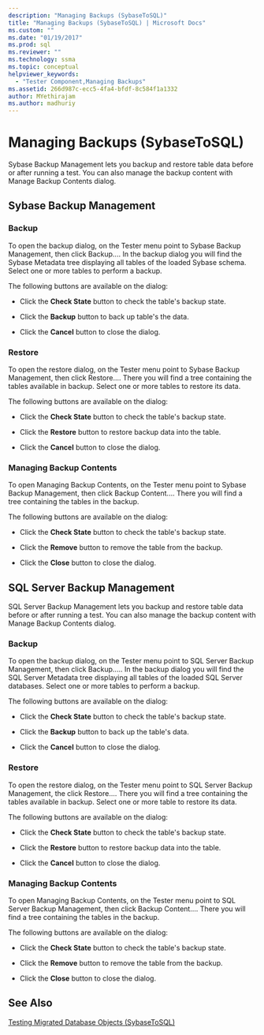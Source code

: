 ```yaml
---
description: "Managing Backups (SybaseToSQL)"
title: "Managing Backups (SybaseToSQL) | Microsoft Docs"
ms.custom: ""
ms.date: "01/19/2017"
ms.prod: sql
ms.reviewer: ""
ms.technology: ssma
ms.topic: conceptual
helpviewer_keywords: 
  - "Tester Component,Managing Backups"
ms.assetid: 266d987c-ecc5-4fa4-bfdf-8c584f1a1332
author: MYethirajam 
ms.author: madhuriy 
---
```

# Managing Backups (SybaseToSQL)
Sybase Backup Management lets you backup and restore table data before or after running a test. You can also manage the backup content with Manage Backup Contents dialog.  
  
## Sybase Backup Management  
  
### Backup  
To open the backup dialog, on the Tester menu point to Sybase Backup Management, then click Backup.... In the backup dialog you will find the Sybase Metadata tree displaying all tables of the loaded Sybase schema. Select one or more tables to perform a backup.  
  
The following buttons are available on the dialog:  
  
-   Click the **Check State** button to check the table's backup state.  
  
-   Click the **Backup** button to back up table's the data.  
  
-   Click the **Cancel** button to close the dialog.  
  
### Restore  
To open the restore dialog, on the Tester menu point to Sybase Backup Management, then click Restore.... There you will find a tree containing the tables available in backup. Select one or more tables to restore its data.  
  
The following buttons are available on the dialog:  
  
-   Click the **Check State** button to check the table's backup state.  
  
-   Click the **Restore** button to restore backup data into the table.  
  
-   Click the **Cancel** button to close the dialog.  
  
### Managing Backup Contents  
To open Managing Backup Contents, on the Tester menu point to Sybase Backup Management, then click Backup Content.... There you will find a tree containing the tables in the backup.  
  
The following buttons are available on the dialog:  
  
-   Click the **Check State** button to check the table's backup state.  
  
-   Click the **Remove** button to remove the table from the backup.  
  
-   Click the **Close** button to close the dialog.  
  
## SQL Server Backup Management  
SQL Server Backup Management lets you backup and restore table data before or after running a test. You can also manage the backup content with Manage Backup Contents dialog.  
  
### Backup  
To open the backup dialog, on the Tester menu point to SQL Server Backup Management, then click Backup..... In the backup dialog you will find the SQL Server Metadata tree displaying all tables of the loaded SQL Server databases. Select one or more tables to perform a backup.  
  
The following buttons are available on the dialog:  
  
-   Click the **Check State** button to check the table's backup state.  
  
-   Click the **Backup** button to back up the table's data.  
  
-   Click the **Cancel** button to close the dialog.  
  
### Restore  
To open the restore dialog, on the Tester menu point to SQL Server Backup Management, the click Restore.... There you will find a tree containing the tables available in backup. Select one or more table to restore its data.  
  
The following buttons are available on the dialog:  
  
-   Click the **Check State** button to check the table's backup state.  
  
-   Click the **Restore** button to restore backup data into the table.  
  
-   Click the **Cancel** button to close the dialog.  
  
### Managing Backup Contents  
To open Managing Backup Contents, on the Tester menu point to SQL Server Backup Management, then click Backup Content.... There you will find a tree containing the tables in the backup.  
  
The following buttons are available on the dialog:  
  
-   Click the **Check State** button to check the table's backup state.  
  
-   Click the **Remove** button to remove the table from the backup.  
  
-   Click the **Close** button to close the dialog.  
  
## See Also  
[Testing Migrated Database Objects &#40;SybaseToSQL&#41;](../../ssma/sybase/testing-migrated-database-objects-sybasetosql.md)  
  
